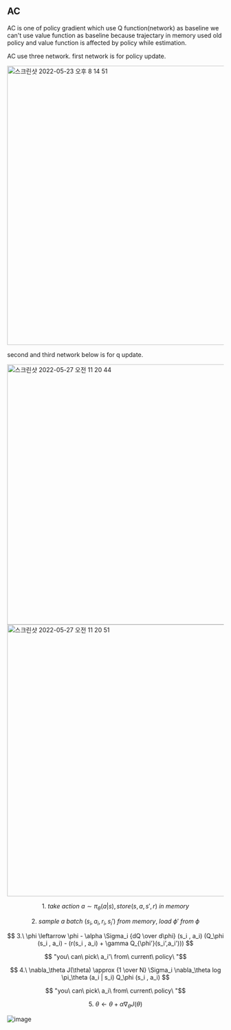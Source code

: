## AC

AC is one of policy gradient which use Q function(network) as baseline
we can't use value function as baseline because trajectary in memory used old policy and value function is affected by policy while estimation.

AC use three network. first network is for policy update. 

<img width="647" alt="스크린샷 2022-05-23 오후 8 14 51" src="https://user-images.githubusercontent.com/24292848/169807378-9496b69c-bbec-4a45-ad6f-31b0215797ab.png">

second and third network below is for q update. 

<img width="603" alt="스크린샷 2022-05-27 오전 11 20 44" src="https://user-images.githubusercontent.com/24292848/170615900-dc75e44b-7657-42ba-9787-a00964f3a369.png">

<img width="630" alt="스크린샷 2022-05-27 오전 11 20 51" src="https://user-images.githubusercontent.com/24292848/170615930-ead14e32-7f9e-44bd-88d9-1ed8e20706e0.png">

$$ 1.\ take \ action \ a \sim \pi_\theta (a|s), store (s, a, s', r)\ in \ memory $$

$$ 2.\ sample \ a \ batch \ (s_i, a_i, r_i, s_i')\ from \ memory, \ load \ \phi' \ from \ \phi$$

$$ 3.\ \phi \leftarrow \phi - \alpha \Sigma_i {dQ \over d\phi} (s_i , a_i) (Q_\phi (s_i , a_i) - (r(s_i , a_i) + \gamma Q_{\phi'}(s_i',a_i'))) $$

$$ "you\ can\ pick\ a_i'\ from\ current\ policy\ "$$

$$ 4.\ \nabla_\theta J(\theta) \approx {1 \over N} \Sigma_i \nabla_\theta log \pi_\theta (a_i | s_i) Q_\phi (s_i , a_i) $$

$$ "you\ can\ pick\ a_i\ from\ current\ policy\ "$$

$$ 5.\ \theta \leftarrow \theta + \alpha \nabla_\theta J (\theta) $$

![image](https://user-images.githubusercontent.com/24292848/181654642-79fa4c1c-112a-4045-8a3e-5c6669c011d8.png)
